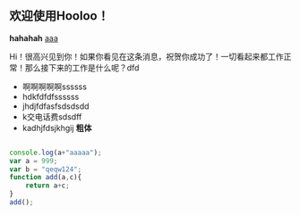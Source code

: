 ## 欢迎使用Hooloo！
**hahahah**
[aaa](www.baidu.com)

Hi！很高兴见到你！如果你看见在这条消息，祝贺你成功了！一切看起来都工作正常！那么接下来的工作是什么呢？dfd

- 啊啊啊啊啊ssssss
- hdkfdfdfssssss
- jhdjfdfasfsdsdsdd
- k交电话费sdsdff
- kadhjfdsjkhgij
**粗体**

``` javascript

console.log(a+"aaaaa");
var a = 999;
var b = "qeqw124";
function add(a,c){
	return a+c;
}
add();
```
